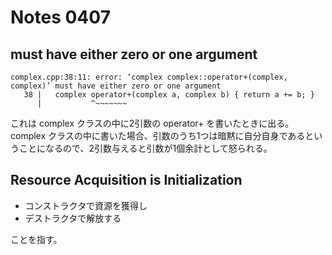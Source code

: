 # Notes 0407

## must have either zero or one argument

```
complex.cpp:38:11: error: ‘complex complex::operator+(complex, complex)’ must have either zero or one argument
   38 |   complex operator+(complex a, complex b) { return a += b; }
      |           ^~~~~~~~
```

これは complex クラスの中に2引数の operator+ を書いたときに出る。
complex クラスの中に書いた場合、引数のうち1つは暗黙に自分自身であるということになるので、2引数与えると引数が1個余計として怒られる。

## Resource Acquisition is Initialization

* コンストラクタで資源を獲得し
* デストラクタで解放する

ことを指す。
